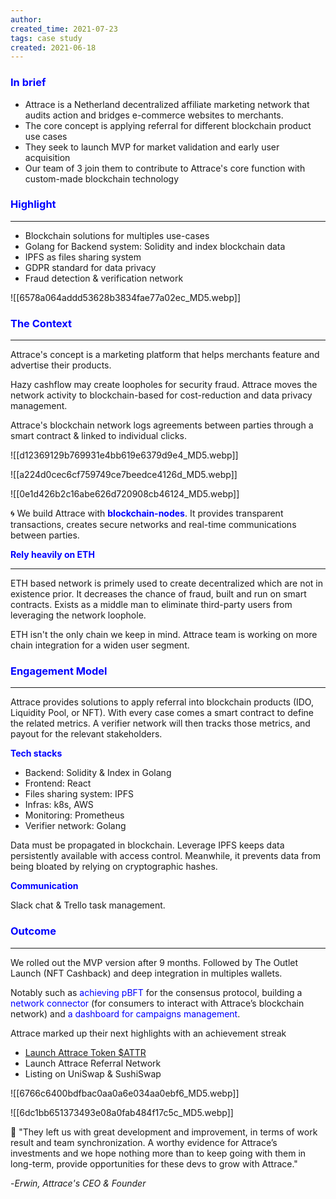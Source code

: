 ```yaml
---
author: 
created_time: 2021-07-23
tags: case study
created: 2021-06-18
---
```


### <span style='color:blue'>In brief</span>

* Attrace is a Netherland decentralized affiliate marketing network that audits action and bridges e-commerce websites to merchants. 
* The core concept is applying referral for different blockchain product use cases
* They seek to launch MVP for market validation and early user acquisition
* Our team of 3 join them to contribute to Attrace's core function with custom-made blockchain technology

### <span style='color:blue'>Highlight</span>

---

* Blockchain solutions for multiples use-cases
* Golang for Backend system: Solidity and index blockchain data
* IPFS as files sharing system 
* GDPR standard for data privacy
* Fraud detection & verification network

![[6578a064addd53628b3834fae77a02ec_MD5.webp]]


### <span style='color:blue'>The Context</span>

---

<!-- column_list 09bc1d3c-ae48-4687-b48e-adcf51c8967c -->

<!-- column 1fc62d9f-614f-400c-b7b2-2c29f4afc124 -->

Attrace's concept is a marketing platform that helps merchants feature and advertise their products.

Hazy cashflow may create loopholes for security fraud. Attrace moves the network activity to blockchain-based for cost-reduction and data privacy management. 

Attrace's blockchain network logs agreements between parties through a smart contract & linked to individual clicks. 

<!-- column 7fd5c26f-b2ae-4003-a597-e7ab43f2ed3c -->

![[d12369129b769931e4bb619e6379d9e4_MD5.webp]]

<!-- column_list b9d5a518-87bc-4b05-acab-791cb9513044 -->

<!-- column af8f329c-d32c-438a-bd2f-7d033f9560bd -->

![[a224d0cec6cf759749ce7beedce4126d_MD5.webp]]

<!-- column 45fa0529-906b-4e24-a9ef-122e61be5212 -->

![[0e1d426b2c16abe626d720908cb46124_MD5.webp]]

🌀 We build Attrace with <span style='color:blue'>**blockchain-nodes**</span>. It provides transparent transactions, creates secure networks and real-time communications between parties.


<span style='color:blue'>**Rely heavily on ETH**</span>

---

ETH based network is primely used to create decentralized which are not in existence prior. It decreases the chance of fraud, built and run on smart contracts. Exists as a middle man to eliminate third-party users from leveraging the network loophole. 

ETH isn't the only chain we keep in mind. Attrace team is working on more chain integration for a widen user segment. 


### <span style='color:blue'>Engagement Model</span>

---

Attrace provides solutions to apply referral into blockchain products (IDO, Liquidity Pool, or NFT). With every case comes a smart contract to define the related metrics. A verifier network will then tracks those metrics, and payout for the relevant stakeholders.

<!-- column_list 131408bd-4163-429f-90fb-4e5f69c8eba1 -->

<!-- column 51527a49-be38-4e75-998e-6f9e3945d542 -->

<span style='color:blue'>**Tech stacks**</span>

* Backend: Solidity & Index in Golang
* Frontend: React
* Files sharing system: IPFS
* Infras: k8s, AWS
* Monitoring: Prometheus
* Verifier network: Golang

<!-- column 32537c12-651d-4715-9637-8a5fb3cb5bdf -->

Data must be propagated in blockchain. Leverage IPFS keeps data persistently available with access control. Meanwhile, it prevents data from being bloated by relying on cryptographic hashes. 


<span style='color:blue'>**Communication**</span>

Slack chat & Trello task management.


### <span style='color:blue'>Outcome</span>

---

<!-- column_list e99610bb-1d84-4d12-a21b-e71bd44b2cea -->

<!-- column 1e9102c8-0759-418e-b9d0-8ab8b5695714 -->

We rolled out the MVP version after 9 months. Followed by The Outlet Launch (NFT Cashback) and deep integration in multiples wallets.

Notably such as <span style='color:blue'>achieving pBFT</span> for the consensus protocol, building a <span style='color:blue'>network connector</span> (for consumers to interact with Attrace’s blockchain network) and <span style='color:blue'>a dashboard for campaigns management</span>.


Attrace marked up their next highlights with an achievement streak 

* [Launch Attrace Token $ATTR ](https://medium0.com/attrace/launch-of-attrace-token-attr-8af568436136?source=rss-43b67b0fd75b------2)
* Launch Attrace Referral Network
* Listing on UniSwap & SushiSwap

<!-- column 3e2bda47-f6b4-40b6-8057-bc3a69590170 -->

![[6766c6400bdfbac0aa0a6e034aa0ebf6_MD5.webp]]

<!-- column_list 0dce8056-1c92-4044-8335-8c5839b61233 -->

<!-- column 6e56ffaf-4073-498c-846e-e464dffd6fa0 -->

![[6dc1bb651373493e08a0fab484f17c5c_MD5.webp]]

<!-- column 0f44f1d7-649f-49af-ae1b-98b73b7273be -->

💬 "They left us with great development and improvement, in terms of work result and team synchronization. A worthy evidence for Attrace’s investments and we hope nothing more than to keep going with them in long-term, provide opportunities for these devs to grow with Attrace."

-*Erwin, Attrace's CEO & Founder*
